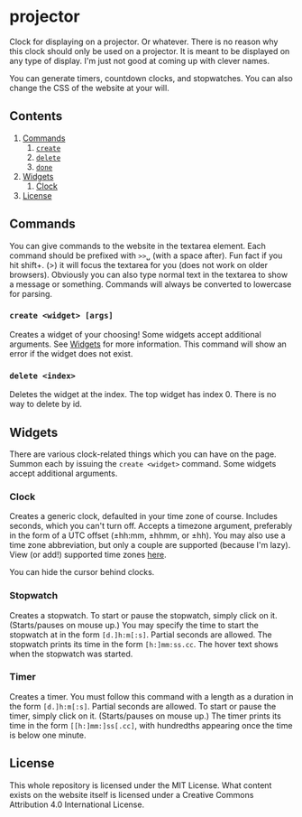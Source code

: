 # projector
Clock for displaying on a projector. Or whatever. There is no reason why this clock should only be used on a projector. It is meant to be displayed on any type of display. I'm just not good at coming up with clever names.

You can generate timers, countdown clocks, and stopwatches. You can also change the CSS of the website at your will.

## Contents

1. [Commands](#commands)
    1. [`create`](#create)
    2. [`delete`](#delete)
    3. [`done`](#done)
2. [Widgets](#widgets)
    1. [Clock](#clock)
3. [License](#license)

## Commands
You can give commands to the website in the textarea element. Each command should be prefixed with `>>␣` (with a space after). Fun fact if you hit shift+. (>) it will focus the textarea for you (does not work on older browsers). Obviously you can also type normal text in the textarea to show a message or something. Commands will always be converted to lowercase for parsing.

### `create <widget> [args]`
Creates a widget of your choosing! Some widgets accept additional arguments. See [Widgets](#widgets) for more information. This command will show an error if the widget does not exist.

### `delete <index>`
Deletes the widget at the index. The top widget has index 0. There is no way to delete by id.

## Widgets
There are various clock-related things which you can have on the page. Summon each by issuing the `create <widget>` command. Some widgets accept additional arguments.

### Clock
Creates a generic clock, defaulted in your time zone of course. Includes seconds, which you can't turn off. Accepts a timezone argument, preferably in the form of a UTC offset (±hh:mm, ±hhmm, or ±hh). You may also use a time zone abbreviation, but only a couple are supported (because I'm lazy). View (or add!) supported time zones [here](assets/tzAbbrs.js).

You can hide the cursor behind clocks.

### Stopwatch
Creates a stopwatch. To start or pause the stopwatch, simply click on it. (Starts/pauses on mouse up.) You may specify the time to start the stopwatch at in the form `[d.]h:m[:s]`. Partial seconds are allowed. The stopwatch prints its time in the form `[h:]mm:ss.cc`. The hover text shows when the stopwatch was started.

### Timer
Creates a timer. You must follow this command with a length as a duration in the form `[d.]h:m[:s]`. Partial seconds are allowed. To start or pause the timer, simply click on it. (Starts/pauses on mouse up.) The timer prints its time in the form `[[h:]mm:]ss[.cc]`, with hundredths appearing once the time is below one minute.

## License
This whole repository is licensed under the MIT License. What content exists on the website itself is licensed under a Creative Commons Attribution 4.0 International License.
